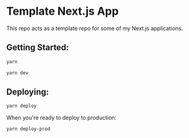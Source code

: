 # Template Next.js App

This repo acts as a template repo for some of my Next.js applications.

## Getting Started:

```sh
yarn
```

```sh
yarn dev
```

## Deploying:

```sh
yarn deploy
```

When you're ready to deploy to production:

```sh
yarn deploy-prod
```
